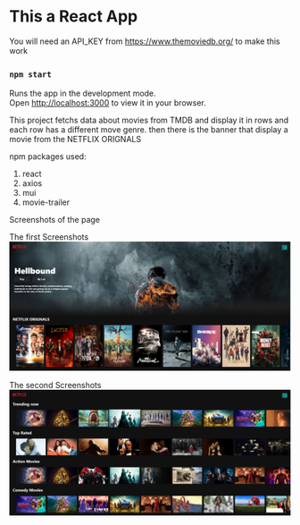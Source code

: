 # This a React App

You will need an API_KEY from https://www.themoviedb.org/ to make this work

### `npm start`
Runs the app in the development mode.\
Open [http://localhost:3000](http://localhost:3000) to view it in your browser.

This project fetchs data about movies from TMDB and display it in rows and each row has a different move genre.
then there is the banner that display a movie from the NETFLIX ORIGNALS

npm packages used:
1. react
2. axios
3. mui
4. movie-trailer

Screenshots of the page

The first Screenshots
![alt text](Screenshots/Netflix_1.png)


The second Screenshots
![alt text](Screenshots/Netflix_2.png)





